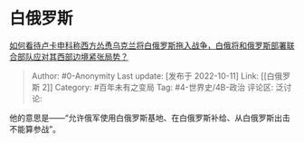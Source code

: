 # 白俄罗斯
[如何看待卢卡申科称西方怂恿乌克兰将白俄罗斯拖入战争，白俄将和俄罗斯部署联合部队应对其西部边境紧张局势？](https://www.zhihu.com/question/558582675/answer/2710437014)

> Author: #0-Anonymity
> Last update: [发布于 2022-10-11]
> Link: [[白俄罗斯 2]]
> Category: #百年未有之变局
> Tag: #4-世界史/4B-政治
> 评论区:
> 泛讨论:

他的意思是——“允许俄军使用白俄罗斯基地、在白俄罗斯补给、从白俄罗斯出击不能算参战”。
